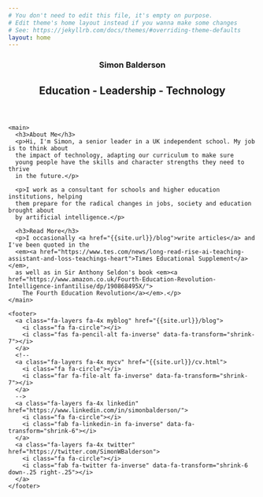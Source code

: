 ```yaml
---
# You don't need to edit this file, it's empty on purpose.
# Edit theme's home layout instead if you wanna make some changes
# See: https://jekyllrb.com/docs/themes/#overriding-theme-defaults
layout: home
---
```


<section class="grid">
  <aside>
  </aside>
  <article>
    <header>
      <h1>Simon Balderson</h1>
      <h2>Education - Leadership - Technology</h2>
    </header>

    <main>
      <h3>About Me</h3>
      <p>Hi, I'm Simon, a senior leader in a UK independent school. My job is to think about
      the impact of technology, adapting our curriculum to make sure
      young people have the skills and character strengths they need to thrive
      in the future.</p>

      <p>I work as a consultant for schools and higher education institutions, helping
      them prepare for the radical changes in jobs, society and education brought about
      by artificial intelligence.</p>

      <h3>Read More</h3>
      <p>I occasionally <a href="{{site.url}}/blog">write articles</a> and I've been quoted in the
      <em><a href="https://www.tes.com/news/long-read-rise-ai-teaching-assistant-and-loss-teachings-heart">Times Educational Supplement</a></em>,
      as well as in Sir Anthony Seldon's book <em><a href="https://www.amazon.co.uk/Fourth-Education-Revolution-Intelligence-infantilise/dp/190868495X/">
        The Fourth Education Revolution</a></em>.</p>
    </main>

    <footer>
      <a class="fa-layers fa-4x myblog" href="{{site.url}}/blog">
        <i class="fa fa-circle"></i>
        <i class="fas fa-pencil-alt fa-inverse" data-fa-transform="shrink-7"></i>
      </a>
      <!--
      <a class="fa-layers fa-4x mycv" href="{{site.url}}/cv.html">
        <i class="fa fa-circle"></i>
        <i class="far fa-file-alt fa-inverse" data-fa-transform="shrink-7"></i>
      </a>
      -->
      <a class="fa-layers fa-4x linkedin" href="https://www.linkedin.com/in/simonbalderson/">
        <i class="fa fa-circle"></i>
        <i class="fab fa-linkedin-in fa-inverse" data-fa-transform="shrink-6"></i>
      </a>
      <a class="fa-layers fa-4x twitter" href="https://twitter.com/SimonWBalderson">
        <i class="fa fa-circle"></i>
        <i class="fab fa-twitter fa-inverse" data-fa-transform="shrink-6 down-.25 right-.25"></i>
      </a>
    </footer>
  </article>
</section>
